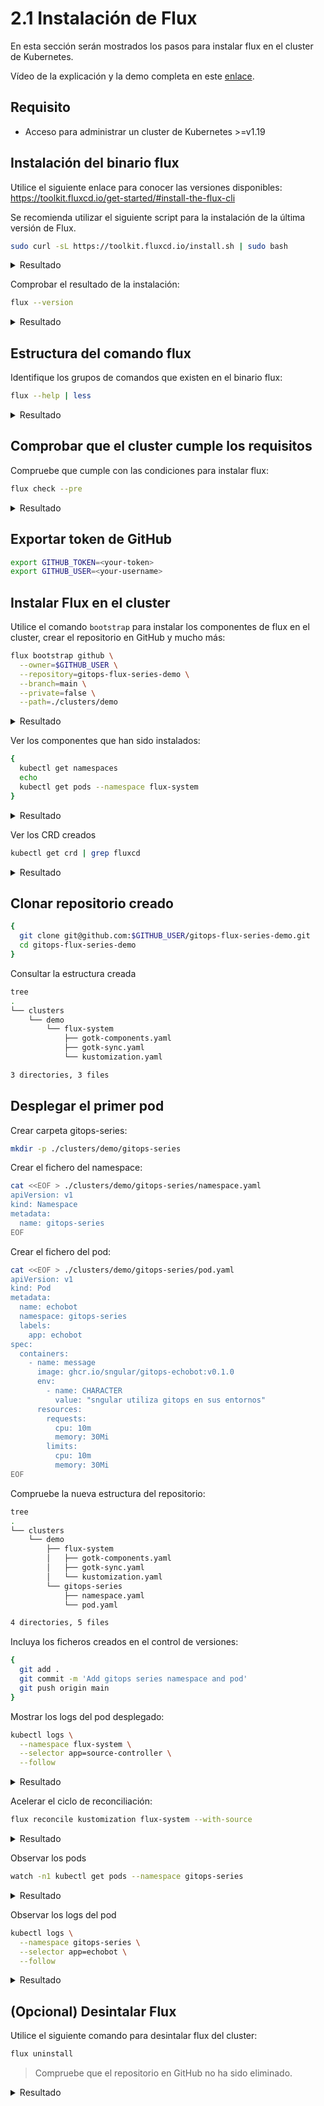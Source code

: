 # 2.1 Instalación de Flux

En esta sección serán mostrados los pasos para instalar flux en el cluster de Kubernetes.

Vídeo de la explicación y la demo completa en este [enlace](https://www.youtube.com/watch?v=5pyAfIEnyrU&list=PLuQL-CB_D1E7gRzUGlchvvmGDF1rIiWkj&index=2).

## Requisito

* Acceso para administrar un cluster de Kubernetes >=v1.19

## Instalación del binario flux

Utilice el siguiente enlace para conocer las versiones disponibles: <https://toolkit.fluxcd.io/get-started/#install-the-flux-cli>

Se recomienda utilizar el siguiente script para la instalación de la última versión de Flux.

```bash
sudo curl -sL https://toolkit.fluxcd.io/install.sh | sudo bash
```

<details>
  <summary>Resultado</summary>

  ```bash
  [INFO]  Downloading metadata https://api.github.com/repos/fluxcd/flux2/releases/latest
  [INFO]  Using 0.13.4 as release
  [INFO]  Downloading hash https://github.com/fluxcd/flux2/releases/download/v0.13.4/flux_0.13.4_checksums.txt
  [INFO]  Downloading binary https://github.com/fluxcd/flux2/releases/download/v0.13.4/flux_0.13.4_darwin_amd64.tar.gz
  [INFO]  Verifying binary download
  [INFO]  Installing flux to /usr/local/bin/flux
  ```
</details>

Comprobar el resultado de la instalación:

```bash
flux --version
```

<details>
  <summary>Resultado</summary>

  ```bash
  flux version 0.13.4
  ```
</details>

## Estructura del comando flux

Identifique los grupos de comandos que existen en el binario flux:

```bash
flux --help | less
```

<details>
  <summary>Resultado</summary>

  ```bash
  Command line utility for assembling Kubernetes CD pipelines the GitOps way.

  Usage:
    flux [command]

  Examples:
    # Check prerequisites
    flux check --pre

    # Install the latest version of Flux
    flux install --version=master

    # Create a source for a public Git repository
    flux create source git webapp-latest \
      --url=https://github.com/stefanprodan/podinfo \
      --branch=master \
      --interval=3m
    ...
    ...
    ...
  ```
</details>

## Comprobar que el cluster cumple los requisitos

Compruebe que cumple con las condiciones para instalar flux:

```bash
flux check --pre
```

<details>
  <summary>Resultado</summary>

  ```bash
  ► checking prerequisites
  ✔ kubectl 1.21.0 >=1.18.0-0
  ✔ Kubernetes 1.19.8-gke.1600 >=1.16.0-0
  ✔ prerequisites checks passed
  ```
</details>

## Exportar token de GitHub

```bash
export GITHUB_TOKEN=<your-token>
export GITHUB_USER=<your-username>
```

## Instalar Flux en el cluster

Utilice el comando `bootstrap` para instalar los componentes de flux en el cluster, crear el repositorio en GitHub y mucho más:

```bash
flux bootstrap github \
  --owner=$GITHUB_USER \
  --repository=gitops-flux-series-demo \
  --branch=main \
  --private=false \
  --path=./clusters/demo
```

<details>
  <summary>Resultado</summary>

  ```bash
  ► connecting to github.com
  ✔ repository "https://github.com/sngular/gitops-flux-series-demo" created
  ► cloning branch "main" from Git repository "https://github.com/sngular/gitops-flux-series-demo.git"
  ✔ cloned repository
  ► generating component manifests
  ✔ generated component manifests
  ✔ committed sync manifests to "main" ("f07664100bb00b85c481d4c703f06879292c5a19")
  ► pushing component manifests to "https://github.com/sngular/gitops-flux-series-demo.git"
  ► installing components in "flux-system" namespace
  ✔ installed components
  ✔ reconciled components
  ► determining if source secret "flux-system/flux-system" exists
  ► generating source secret
  ✔ public key: ssh-rsa AAAAB3NzaC1yc2EAAAADAQABAAABAQDM10X/KGqYSWFrviPF6ZMRBtT+PV8ypKd8wUPoAccZdPnWlh8G+oc2gwH0jKpYiyKRFuE34RRohW1hgLRjrSiRq1Sd/TpLYSnav61b21Eyz7hBnfIdVn5yI7SKUa+5qDrkGZvn+I8Lwwwm3SagloMIS3dzgH8OsWDNaausSBJupYvwCNA4HbNgm1/wsCfS4EiBagxWmqJZYKQ2L91VInSEiMlcTPILufqjsitJmnLjt4aZ4nIxuHGjeg/8lOxO6dhjj03Cko6JKNXqVLz5gwidhthjJ2LTG2dSTIaxLNfwNWsepH8pI28RxwVrwIYQ1umGkKJcv7u8Uz938gdnaCOV
  ✔ configured deploy key "flux-system-main-flux-system-./clusters/demo" for "https://github.com/sngular/gitops-flux-series-demo"
  ► applying source secret "flux-system/flux-system"
  ✔ reconciled source secret
  ► generating sync manifests
  ✔ generated sync manifests
  ✔ committed sync manifests to "main" ("a0c0e07c76e3533f25525685ddd128fde3b4b461")
  ► pushing sync manifests to "https://github.com/sngular/gitops-flux-series-demo.git"
  ► applying sync manifests
  ✔ reconciled sync configuration
  ◎ waiting for Kustomization "flux-system/flux-system" to be reconciled
  ✔ Kustomization reconciled successfully
  ► confirming components are healthy
  ✔ helm-controller: deployment ready
  ✔ notification-controller: deployment ready
  ✔ source-controller: deployment ready
  ✔ kustomize-controller: deployment ready
  ✔ all components are healthy
  ```
</details>

Ver los componentes que han sido instalados:

```bash
{
  kubectl get namespaces
  echo
  kubectl get pods --namespace flux-system
}
```

<details>
  <summary>Resultado</summary>

  ```bash
  NAME                STATUS   AGE
  default             Active   10m
  flux-system         Active   2m46s
  gatekeeper-system   Active   9m46s
  kube-node-lease     Active   10m
  kube-public         Active   10m
  kube-system         Active   10m

  NAME                                       READY   STATUS    RESTARTS   AGE
  helm-controller-5df867d77f-z8j7x           1/1     Running   0          2m35s
  kustomize-controller-576bc889b5-kj8ds      1/1     Running   0          2m32s
  notification-controller-67c46b8cdc-cz9xm   1/1     Running   0          2m31s
  source-controller-94888bb6c-t67zt          1/1     Running   0          2m30s
  ```
</details>

Ver los CRD creados

```bash
kubectl get crd | grep fluxcd
```

<details>
  <summary>Resultado</summary>

  ```bash
  alerts.notification.toolkit.fluxcd.io                             2021-05-12T22:54:47Z
  buckets.source.toolkit.fluxcd.io                                  2021-05-12T22:54:47Z
  gitrepositories.source.toolkit.fluxcd.io                          2021-05-12T22:54:47Z
  helmcharts.source.toolkit.fluxcd.io                               2021-05-12T22:54:47Z
  helmreleases.helm.toolkit.fluxcd.io                               2021-05-12T22:54:49Z
  helmrepositories.source.toolkit.fluxcd.io                         2021-05-12T22:54:50Z
  kustomizations.kustomize.toolkit.fluxcd.io                        2021-05-12T22:54:52Z
  providers.notification.toolkit.fluxcd.io                          2021-05-12T22:54:52Z
  receivers.notification.toolkit.fluxcd.io                          2021-05-12T22:54:52Z
  ```
</details>

## Clonar repositorio creado

```bash
{
  git clone git@github.com:$GITHUB_USER/gitops-flux-series-demo.git
  cd gitops-flux-series-demo
}
```

Consultar la estructura creada

```bash
tree
.
└── clusters
    └── demo
        └── flux-system
            ├── gotk-components.yaml
            ├── gotk-sync.yaml
            └── kustomization.yaml

3 directories, 3 files
```

## Desplegar el primer pod

Crear carpeta gitops-series:
```bash
mkdir -p ./clusters/demo/gitops-series
```

Crear el fichero del namespace:

```bash
cat <<EOF > ./clusters/demo/gitops-series/namespace.yaml
apiVersion: v1
kind: Namespace
metadata:
  name: gitops-series
EOF
```

Crear el fichero del pod:

```bash
cat <<EOF > ./clusters/demo/gitops-series/pod.yaml
apiVersion: v1
kind: Pod
metadata:
  name: echobot
  namespace: gitops-series
  labels:
    app: echobot
spec:
  containers:
    - name: message
      image: ghcr.io/sngular/gitops-echobot:v0.1.0
      env:
        - name: CHARACTER
          value: "sngular utiliza gitops en sus entornos"
      resources:
        requests:
          cpu: 10m
          memory: 30Mi
        limits:
          cpu: 10m
          memory: 30Mi
EOF
```

Compruebe la nueva estructura del repositorio:

```bash
tree
.
└── clusters
    └── demo
        ├── flux-system
        │   ├── gotk-components.yaml
        │   ├── gotk-sync.yaml
        │   └── kustomization.yaml
        └── gitops-series
            ├── namespace.yaml
            └── pod.yaml

4 directories, 5 files
```

Incluya los ficheros creados en el control de versiones:

```bash
{
  git add .
  git commit -m 'Add gitops series namespace and pod'
  git push origin main
}
```

Mostrar los logs del pod desplegado:

```bash
kubectl logs \
  --namespace flux-system \
  --selector app=source-controller \
  --follow
```

<details>
  <summary>Resultado</summary>

  ```bash
  {"level":"info","ts":"2021-05-12T22:59:00.109Z","logger":"controller.gitrepository","msg":"Reconciliation finished in 1.166725904s, next run in 1m0s","reconciler group":"source.toolkit.fluxcd.io","reconciler kind":"GitRepository","name":"flux-system","namespace":"flux-system"}
  {"level":"info","ts":"2021-05-12T23:00:01.392Z","logger":"controller.gitrepository","msg":"Reconciliation finished in 1.281116458s, next run in 1m0s","reconciler group":"source.toolkit.fluxcd.io","reconciler kind":"GitRepository","name":"flux-system","namespace":"flux-system"}
  ```
</details>

Acelerar el ciclo de reconciliación:

```bash
flux reconcile kustomization flux-system --with-source
```

<details>
  <summary>Resultado</summary>

  ```bash
  ► annotating GitRepository flux-system in flux-system namespace
  ✔ GitRepository annotated
  ◎ waiting for GitRepository reconciliation
  ✔ GitRepository reconciliation completed
  ✔ fetched revision main/9f256953f5ca3d0cb9f0281a5abda896885b9af5
  ► annotating Kustomization flux-system in flux-system namespace
  ✔ Kustomization annotated
  ◎ waiting for Kustomization reconciliation
  ✔ Kustomization reconciliation completed
  ✔ applied revision main/9f256953f5ca3d0cb9f0281a5abda896885b9af5
  ```
</details>

Observar los pods

```bash
watch -n1 kubectl get pods --namespace gitops-series
```

<details>
  <summary>Resultado</summary>

  ```bash
  NAME      READY   STATUS    RESTARTS   AGE
  echobot   1/1     Running   0          5m16s
  ```
</details>

Observar los logs del pod

```bash
kubectl logs \
  --namespace gitops-series \
  --selector app=echobot \
  --follow
```

<details>
  <summary>Resultado</summary>

  ```bash
  hostname: echobot - sngular utiliza gitops en sus entornos
  hostname: echobot - sngular utiliza gitops en sus entornos
  hostname: echobot - sngular utiliza gitops en sus entornos
  hostname: echobot - sngular utiliza gitops en sus entornos
  ```
</details>

## (Opcional) Desintalar Flux

Utilice el siguiente comando para desintalar flux del cluster:

```bash
flux uninstall
```

> Compruebe que el repositorio en GitHub no ha sido eliminado.

<details>
  <summary>Resultado</summary>

  ```bash
  Are you sure you want to delete Flux and its custom resource definitions: y█
  ► deleting components in flux-system namespace
  ✔ Deployment/flux-system/helm-controller deleted
  ✔ Deployment/flux-system/kustomize-controller deleted
  ✔ Deployment/flux-system/notification-controller deleted
  ✔ Deployment/flux-system/source-controller deleted
  ✔ Service/flux-system/notification-controller deleted
  ✔ Service/flux-system/source-controller deleted
  ✔ Service/flux-system/webhook-receiver deleted
  ✔ NetworkPolicy/flux-system/allow-egress deleted
  ✔ NetworkPolicy/flux-system/allow-scraping deleted
  ✔ NetworkPolicy/flux-system/allow-webhooks deleted
  ✔ ServiceAccount/flux-system/helm-controller deleted
  ✔ ServiceAccount/flux-system/kustomize-controller deleted
  ✔ ServiceAccount/flux-system/notification-controller deleted
  ✔ ServiceAccount/flux-system/source-controller deleted
  ✔ ClusterRole/crd-controller-flux-system deleted
  ✔ ClusterRoleBinding/cluster-reconciler-flux-system deleted
  ✔ ClusterRoleBinding/crd-controller-flux-system deleted
  ► deleting toolkit.fluxcd.io finalizers in all namespaces
  ✔ GitRepository/flux-system/flux-system finalizers deleted
  ✔ Kustomization/flux-system/flux-system finalizers deleted
  ► deleting toolkit.fluxcd.io custom resource definitions
  ✔ CustomResourceDefinition/alerts.notification.toolkit.fluxcd.io deleted
  ✔ CustomResourceDefinition/buckets.source.toolkit.fluxcd.io deleted
  ✔ CustomResourceDefinition/gitrepositories.source.toolkit.fluxcd.io deleted
  ✔ CustomResourceDefinition/helmcharts.source.toolkit.fluxcd.io deleted
  ✔ CustomResourceDefinition/helmreleases.helm.toolkit.fluxcd.io deleted
  ✔ CustomResourceDefinition/helmrepositories.source.toolkit.fluxcd.io deleted
  ✔ CustomResourceDefinition/kustomizations.kustomize.toolkit.fluxcd.io deleted
  ✔ CustomResourceDefinition/providers.notification.toolkit.fluxcd.io deleted
  ✔ CustomResourceDefinition/receivers.notification.toolkit.fluxcd.io deleted
  ✔ Namespace/flux-system deleted
  ✔ uninstall finished
  ```
</details>
